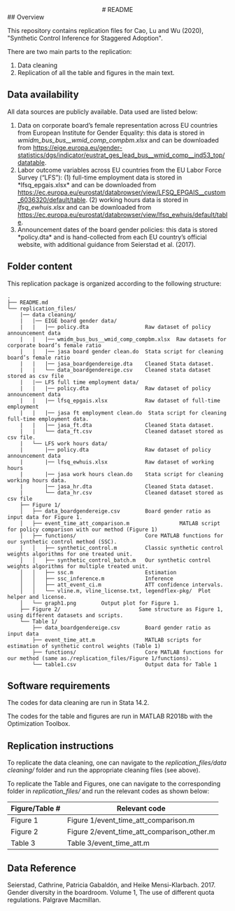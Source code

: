 <div align="center">
# README
</div>
## Overview

This repository contains replication files for Cao, Lu and Wu (2020), "Synthetic Control Inference for Staggered Adoption".

There are two main parts to the replication:

1.  Data cleaning
2.  Replication of all the table and figures in the main text.

## Data availability

All data sources are publicly available. Data used are listed below:

1.  Data on corporate board’s female representation across EU countries from European Institute for Gender Equality: this data is stored in *wmidm_bus_bus\_\_wmid_comp_compbm.xlsx* and can be downloaded from <https://eige.europa.eu/gender-statistics/dgs/indicator/eustrat_ges_lead_bus__wmid_comp__ind53_top/datatable>.
2.  Labor outcome variables across EU countries from the EU Labor Force Survey (“LFS”): (1) full-time employment data is stored in \*lfsq_epgais.xlsx\* and can be downloaded from <https://ec.europa.eu/eurostat/databrowser/view/LFSQ_EPGAIS__custom_6036320/default/table>. (2) working hours data is stored in *lfsq_ewhuis.xlsx* and can be downloaded from <https://ec.europa.eu/eurostat/databrowser/view/lfsq_ewhuis/default/table>.
3.  Announcement dates of the board gender policies: this data is stored \*policy.dta\* and is hand-collected from each EU country’s official website, with additional guidance from Seierstad et al. (2017).

## Folder content

This replication package is organized according to the following structure:

```         
.
├── README.md                               
└── replication_files/
    |── data cleaning/
    |   |── EIGE board gender data/                
    |   |   |── policy.dta                  Raw dataset of policy announcement data
    |   |   |── wmidm_bus_bus__wmid_comp_compbm.xlsx  Raw datasets for corporate board’s female ratio
    |   |   |── jasa board gender clean.do  Stata script for cleaning board’s female ratio
    |   |   |── jasa_boardgendereige.dta    Cleaned Stata dataset.
    |   |   └── data_boardgendereige.csv    Cleaned stata dataset stored as csv file
    |   |── LFS full time employment data/
    |   |   |── policy.dta                  Raw dataset of policy announcement data
    |   |   |── lfsq_epgais.xlsx            Raw dataset of full-time employment
    |   |   |── jasa ft employment clean.do  Stata script for cleaning full-time employment data.
    |   |   |── jasa_ft.dta                 Cleaned Stata dataset.
    |   |   └── data_ft.csv                 Cleaned dataset stored as csv file.
    |   └── LFS work hours data/
    |       |── policy.dta                  Raw dataset of policy announcement data
    |       |── lfsq_ewhuis.xlsx            Raw dataset of working hours
    |       |── jasa work hours clean.do    Stata script for cleaning working hours data.
    |       |── jasa_hr.dta                 Cleaned Stata dataset.
    |       └── data_hr.csv                 Cleaned dataset stored as csv file
    ├── Figure 1/                           
    │   ├── data_boardgendereige.csv        Board gender ratio as input data for Figure 1.
    │   ├── event_time_att_comparison.m                MATLAB script for policy comparison with our method (Figure 1)
    │   ├── functions/                      Core MATLAB functions for our synthetic control method (SSC).
    │   │   ├── synthetic_control.m         Classic synthetic control weights algorithms for one treated unit.
    │   │   ├── synthetic_control_batch.m   Our synthetic control weights algorithms for multiple treated unit.
    │   │   ├── ssc.m                       Estimation
    │   │   ├── ssc_inference.m             Inference
    │   │   ├── att_event_ci.m              ATT confidence intervals.
    │   │   └── vline.m, vline_license.txt, legendflex-pkg/  Plot helper and license.
    │   └── graph1.png        Output plot for Figure 1.
    ├── Figure 2/                         Same structure as Figure 1, using different datasets and scripts.
    └── Table 1/                         
        ├── data_boardgendereige.csv        Board gender ratio as input data
        ├── event_time_att.m                MATLAB scripts for estimation of synthetic control weights (Table 1)
        ├── functions/                      Core MATLAB functions for our method (same as./replication_files/Figure 1/functions).
        └── table1.csv                      Output data for Table 1
```

## Software requirements

The codes for data cleaning are run in Stata 14.2.

The codes for the table and figures are run in MATLAB R2018b with the Optimization Toolbox.

## Replication instructions

To replicate the data cleaning, one can navigate to the *replication_files/data cleaning/* folder and run the appropriate cleaning files (see above).

To replicate the Table and Figures, one can navigate to the corresponding folder in *replication_files/* and run the relevant codes as shown below:

| Figure/Table \# | Relevant code                       |
|-----------------|-------------------------------------|
| Figure 1 | Figure 1/event_time_att_comparison.m       |
| Figure 2 | Figure 2/event_time_att_comparison_other.m |
| Table 3  | Table 3/event_time_att.m                   |

[^1]: To replicate Figure A.2, first run the R code *results_staggered_did.R* to produce results using the staggered DID method. Then, run the Matlab code *results_staggered_synthetic_control.m* to produce results using our method and perform the comparison.

## Data Reference

Seierstad, Cathrine, Patricia Gabaldón, and Heike Mensi-Klarbach. 2017. Gender diversity in the boardroom. Volume 1, The use of different quota regulations. Palgrave Macmillan.